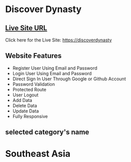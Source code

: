 # Discover Dynasty

## [ Live Site URL](https://discoverdynasty)

Click here for the Live Site: [https://discoverdynasty](https://discoverdynasty)

## Website Features

- Register User Using Email and Password
- Login User Using Email and Password
- Direct Sign In User Through Google or Github Account
- Password Validation
- Protected Route
- User Logout
- Add Data
- Delete Data
- Update Data
- Fully Responsive

## selected category's name

# Southeast Asia
